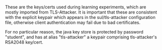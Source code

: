 These are the keys/certs used during learning experiments, which are mostly imported from TLS-Attacker. 
It is important that these are consistent with the explicit keypair which appears in the sul/tls-attacker configuration file, otherwise client authentication may fail due to bad certificates.

For no particular reason, the java key store is protected by password "student", and has at alias "tls-attacker" a keypair comprising tls-attacker's RSA2048 key/cert. 
